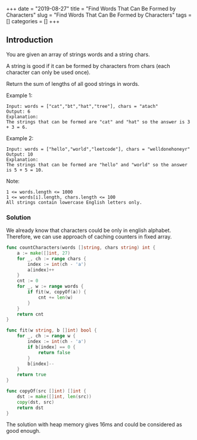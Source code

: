 +++
date = "2019-08-27"
title = "Find Words That Can Be Formed by Characters"
slug = "Find Words That Can Be Formed by Characters"
tags = []
categories = []
+++

## Introduction

You are given an array of strings words and a string chars.

A string is good if it can be formed by characters from chars (each character can only be used once).

Return the sum of lengths of all good strings in words.

 

Example 1:
```
Input: words = ["cat","bt","hat","tree"], chars = "atach"
Output: 6
Explanation: 
The strings that can be formed are "cat" and "hat" so the answer is 3 + 3 = 6.
```
Example 2:
```
Input: words = ["hello","world","leetcode"], chars = "welldonehoneyr"
Output: 10
Explanation: 
The strings that can be formed are "hello" and "world" so the answer is 5 + 5 = 10.
``` 

Note:
```
1 <= words.length <= 1000
1 <= words[i].length, chars.length <= 100
All strings contain lowercase English letters only.
```

### Solution

We already know that characters could be only in english alphabet. Therefore, we can use approach of caching counters in fixed array.

``` go
func countCharacters(words []string, chars string) int {
    a := make([]int, 27)
    for _, ch := range chars {
        index := int(ch - 'a')
        a[index]++
    }
    cnt := 0
    for _, w := range words {
        if fit(w, copyOf(a)) {
            cnt += len(w)
        }
    }
    return cnt
}

func fit(w string, b []int) bool {
    for _, ch := range w {
        index := int(ch - 'a')
        if b[index] == 0 {
            return false
        }
        b[index]--
    }
    return true
}

func copyOf(src []int) []int {
    dst := make([]int, len(src))
    copy(dst, src)
    return dst
}
```

The solution with heap memory gives 16ms and could be considered as good enough.



